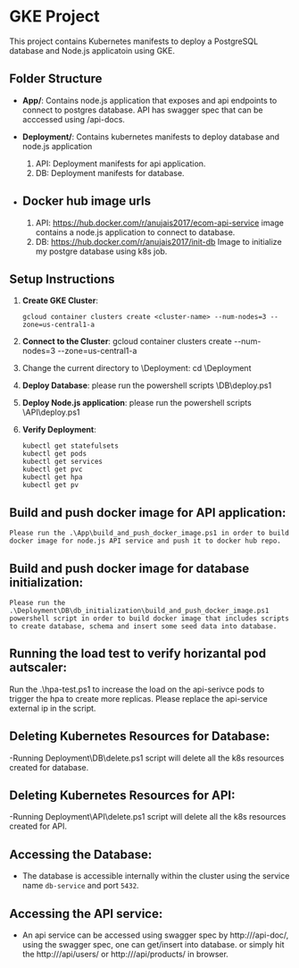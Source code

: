 # GKE Project

This project contains Kubernetes manifests to deploy a PostgreSQL database and Node.js applicatoin using GKE.

## Folder Structure

- **App/**: Contains node.js application that exposes and api endpoints to connect to postgres database. API has swagger spec that can be acccessed using /api-docs.
- **Deployment/**: Contains kubernetes manifests to deploy database and node.js application
    1. API: Deployment manifests for api application.
    2. DB: Deployment manifests for database.


- ## Docker hub image urls
  1. API: https://hub.docker.com/r/anujais2017/ecom-api-service image contains a node.js application to connect to database.
  2. DB: https://hub.docker.com/r/anujais2017/init-db  Image to initialize my postgre database using k8s job.

## Setup Instructions

1. **Create GKE Cluster**:
    ```
    gcloud container clusters create <cluster-name> --num-nodes=3 --zone=us-central1-a
    ```
2. **Connect to the Cluster**:
    gcloud container clusters create <cluster-name> --num-nodes=3 --zone=us-central1-a

3. Change the current directory to \Deployment: cd \Deployment

4. **Deploy Database**: please run the powershell scripts \DB\deploy.ps1

5. **Deploy Node.js application**: please run the powershell scripts \API\deploy.ps1

6. **Verify Deployment**:
    ```
    kubectl get statefulsets
    kubectl get pods
    kubectl get services
    kubectl get pvc
    kubectl get hpa
    kubectl get pv
    ```

## Build and push docker image for API application:
    Please run the .\App\build_and_push_docker_image.ps1 in order to build docker image for node.js API service and push it to docker hub repo.

## Build and push docker image for database initialization:
    Please run the .\Deployment\DB\db_initialization\build_and_push_docker_image.ps1 powershell script in order to build docker image that includes scripts to create database, schema and insert some seed data into database.

## Running the load test to verify horizantal pod autscaler:
Run the .\hpa-test.ps1 to increase the load on the api-serivce pods to trigger the hpa to create more replicas. Please replace the api-service external ip in the script.

## Deleting Kubernetes Resources for Database: 
 -Running Deployment\DB\delete.ps1 script will delete all the k8s resources created for database.

## Deleting Kubernetes Resources for API: 
 -Running Deployment\API\delete.ps1 script will delete all the k8s resources created for API.

## Accessing the Database:
- The database is accessible internally within the cluster using the service name `db-service` and port `5432`.

## Accessing the API service:
- An api service can be accessed using swagger spec by http://<api-service-external-ip>/api-doc/, using the swagger spec, one can get/insert into database. or simply hit the http://<api-service-external-ip>/api/users/ or http://<api-service-external-ip>/api/products/ in browser.
